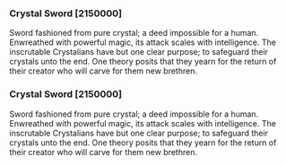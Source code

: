 ### Crystal Sword [2150000]

Sword fashioned from pure crystal; a deed impossible for a human. Enwreathed with powerful magic, its attack scales with intelligence. The inscrutable Crystalians have but one clear purpose; to safeguard their crystals unto the end. One theory posits that they yearn for the return of their creator who will carve for them new brethren.### Crystal Sword [2150000]

Sword fashioned from pure crystal; a deed impossible for a human. Enwreathed with powerful magic, its attack scales with intelligence. The inscrutable Crystalians have but one clear purpose; to safeguard their crystals unto the end. One theory posits that they yearn for the return of their creator who will carve for them new brethren.